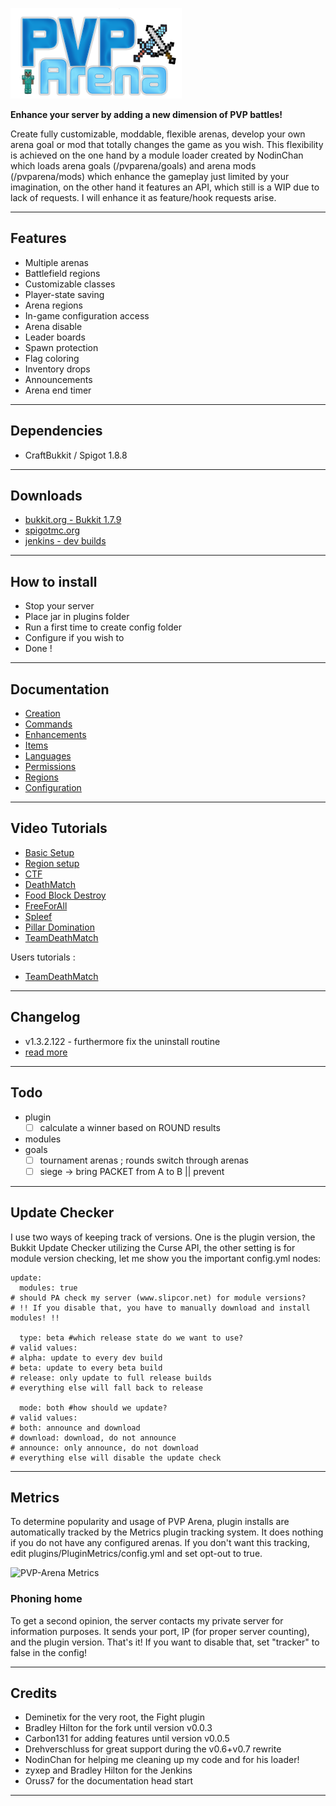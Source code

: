 ![PVP-Arena](/doc/images/logo.png)


**Enhance your server by adding a new dimension of PVP battles!**

Create fully customizable, moddable, flexible arenas, develop your own arena goal or mod that totally changes the game as you wish.
This flexibility is achieved on the one hand by a module loader created by NodinChan which loads arena goals (/pvparena/goals) and arena mods (/pvparena/mods) which enhance the gameplay just limited by your imagination, on the other hand it features an API, which still is a WIP due to lack of requests. I will enhance it as feature/hook requests arise.


***


## Features

- Multiple arenas
- Battlefield regions
- Customizable classes
- Player-state saving
- Arena regions
- In-game configuration access
- Arena disable
- Leader boards
- Spawn protection
- Flag coloring
- Inventory drops
- Announcements
- Arena end timer

***

## Dependencies

- CraftBukkit / Spigot 1.8.8

***

## Downloads

- [bukkit.org - Bukkit 1.7.9](http://dev.bukkit.org/bukkit-plugins/pvparena/)
- [spigotmc.org](https://www.spigotmc.org/resources/pvp-arena.16584/)
- [jenkins - dev builds](https://ci2.craftyn.com/job/PVP%20Arena/)

***

## How to install

- Stop your server
- Place jar in plugins folder
- Run a first time to create config folder
- Configure if you wish to
- Done !

***

## Documentation

- [Creation](doc/creation.md)
- [Commands](doc/commands.md)
- [Enhancements](doc/enhancements.md)
- [Items](doc/items.md)
- [Languages](doc/languages.md)
- [Permissions](doc/permissions.md)
- [Regions](doc/regions.md)
- [Configuration](doc/configuration.md)

***

## Video Tutorials

- [Basic Setup](http://www.youtube.com/watch?v=yyPJ6vlv09s)
- [Region setup](http://www.youtube.com/watch?v=LB4WKdTh4Jg)
- [CTF](http://www.youtube.com/watch?v=SuL78bce-f0)
- [DeathMatch](http://www.youtube.com/watch?v=KqBueDNbpD8)
- [Food Block Destroy](http://www.youtube.com/watch?v=ntloY1BTKHQ)
- [FreeForAll](http://www.youtube.com/watch?v=xBIxHoKMu98)
- [Spleef](http://www.youtube.com/watch?v=DRmLNXEAs_4)
- [Pillar Domination](http://www.youtube.com/watch?v=Xi7yNURxAjw)
- [TeamDeathMatch](http://www.youtube.com/watch?v=rQ1ljlc6SJM)

Users tutorials :

- [TeamDeathMatch](http://www.youtube.com/watch?v=Jw6E8s2kiKw)

***

## Changelog

- v1.3.2.122 - furthermore fix the uninstall routine
- [read more](doc/changelog.md)

***

## Todo

- plugin
  - [ ] calculate a winner based on ROUND results
- modules
- goals
  - [ ] tournament arenas ; rounds switch through arenas
  - [ ] siege -> bring PACKET from A to B || prevent

***

## Update Checker
I use two ways of keeping track of versions. One is the plugin version, the Bukkit Update Checker utilizing the Curse API,
the other setting is for module version checking, let me show you the important config.yml nodes:

    update:
      modules: true
    # should PA check my server (www.slipcor.net) for module versions?
    # !! If you disable that, you have to manually download and install modules! !!

      type: beta #which release state do we want to use?
    # valid values:
    # alpha: update to every dev build
    # beta: update to every beta build
    # release: only update to full release builds
    # everything else will fall back to release

      mode: both #how should we update?
    # valid values:
    # both: announce and download
    # download: download, do not announce
    # announce: only announce, do not download
    # everything else will disable the update check

***

## Metrics

To determine popularity and usage of PVP Arena, plugin installs are automatically tracked by the Metrics plugin tracking system.
It does nothing if you do not have any configured arenas. If you don't want this tracking, edit plugins/PluginMetrics/config.yml and set opt-out to true.

![PVP-Arena Metrics](http://i.mcstats.org/pvparena/Global+Statistics.borderless.png)

### Phoning home

To get a second opinion, the server contacts my private server for information purposes. It sends your port, IP (for proper server counting), and the plugin version.
That's it! If you want to disable that, set "tracker" to false in the config!

***

## Credits

- Deminetix for the very root, the Fight plugin
- Bradley Hilton for the fork until version v0.0.3
- Carbon131 for adding features until version v0.0.5
- Drehverschluss for great support during the v0.6+v0.7 rewrite
- NodinChan for helping me cleaning up my code and for his loader!
- zyxep and Bradley Hilton for the Jenkins
- Oruss7 for the documentation head start

***
